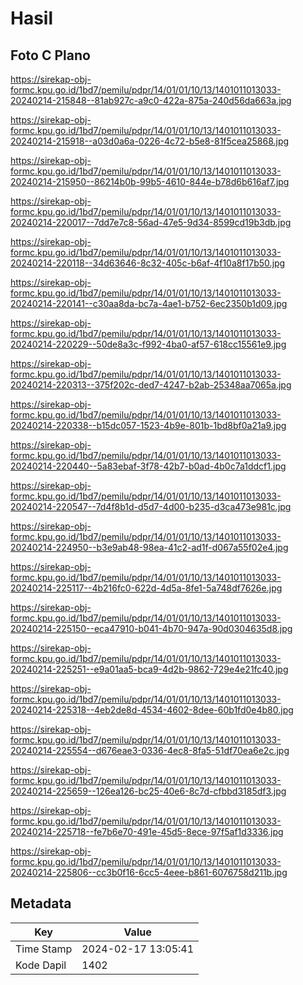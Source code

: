 # Hasil

## Foto C Plano

https://sirekap-obj-formc.kpu.go.id/1bd7/pemilu/pdpr/14/01/01/10/13/1401011013033-20240214-215848--81ab927c-a9c0-422a-875a-240d56da663a.jpg

https://sirekap-obj-formc.kpu.go.id/1bd7/pemilu/pdpr/14/01/01/10/13/1401011013033-20240214-215918--a03d0a6a-0226-4c72-b5e8-81f5cea25868.jpg

https://sirekap-obj-formc.kpu.go.id/1bd7/pemilu/pdpr/14/01/01/10/13/1401011013033-20240214-215950--86214b0b-99b5-4610-844e-b78d6b616af7.jpg

https://sirekap-obj-formc.kpu.go.id/1bd7/pemilu/pdpr/14/01/01/10/13/1401011013033-20240214-220017--7dd7e7c8-56ad-47e5-9d34-8599cd19b3db.jpg

https://sirekap-obj-formc.kpu.go.id/1bd7/pemilu/pdpr/14/01/01/10/13/1401011013033-20240214-220118--34d63646-8c32-405c-b6af-4f10a8f17b50.jpg

https://sirekap-obj-formc.kpu.go.id/1bd7/pemilu/pdpr/14/01/01/10/13/1401011013033-20240214-220141--c30aa8da-bc7a-4ae1-b752-6ec2350b1d09.jpg

https://sirekap-obj-formc.kpu.go.id/1bd7/pemilu/pdpr/14/01/01/10/13/1401011013033-20240214-220229--50de8a3c-f992-4ba0-af57-618cc15561e9.jpg

https://sirekap-obj-formc.kpu.go.id/1bd7/pemilu/pdpr/14/01/01/10/13/1401011013033-20240214-220313--375f202c-ded7-4247-b2ab-25348aa7065a.jpg

https://sirekap-obj-formc.kpu.go.id/1bd7/pemilu/pdpr/14/01/01/10/13/1401011013033-20240214-220338--b15dc057-1523-4b9e-801b-1bd8bf0a21a9.jpg

https://sirekap-obj-formc.kpu.go.id/1bd7/pemilu/pdpr/14/01/01/10/13/1401011013033-20240214-220440--5a83ebaf-3f78-42b7-b0ad-4b0c7a1ddcf1.jpg

https://sirekap-obj-formc.kpu.go.id/1bd7/pemilu/pdpr/14/01/01/10/13/1401011013033-20240214-220547--7d4f8b1d-d5d7-4d00-b235-d3ca473e981c.jpg

https://sirekap-obj-formc.kpu.go.id/1bd7/pemilu/pdpr/14/01/01/10/13/1401011013033-20240214-224950--b3e9ab48-98ea-41c2-ad1f-d067a55f02e4.jpg

https://sirekap-obj-formc.kpu.go.id/1bd7/pemilu/pdpr/14/01/01/10/13/1401011013033-20240214-225117--4b216fc0-622d-4d5a-8fe1-5a748df7626e.jpg

https://sirekap-obj-formc.kpu.go.id/1bd7/pemilu/pdpr/14/01/01/10/13/1401011013033-20240214-225150--eca47910-b041-4b70-947a-90d0304635d8.jpg

https://sirekap-obj-formc.kpu.go.id/1bd7/pemilu/pdpr/14/01/01/10/13/1401011013033-20240214-225251--e9a01aa5-bca9-4d2b-9862-729e4e21fc40.jpg

https://sirekap-obj-formc.kpu.go.id/1bd7/pemilu/pdpr/14/01/01/10/13/1401011013033-20240214-225318--4eb2de8d-4534-4602-8dee-60b1fd0e4b80.jpg

https://sirekap-obj-formc.kpu.go.id/1bd7/pemilu/pdpr/14/01/01/10/13/1401011013033-20240214-225554--d676eae3-0336-4ec8-8fa5-51df70ea6e2c.jpg

https://sirekap-obj-formc.kpu.go.id/1bd7/pemilu/pdpr/14/01/01/10/13/1401011013033-20240214-225659--126ea126-bc25-40e6-8c7d-cfbbd3185df3.jpg

https://sirekap-obj-formc.kpu.go.id/1bd7/pemilu/pdpr/14/01/01/10/13/1401011013033-20240214-225718--fe7b6e70-491e-45d5-8ece-97f5af1d3336.jpg

https://sirekap-obj-formc.kpu.go.id/1bd7/pemilu/pdpr/14/01/01/10/13/1401011013033-20240214-225806--cc3b0f16-6cc5-4eee-b861-6076758d211b.jpg


## Metadata

| Key        | Value               |
| ---------- | ------------------- |
| Time Stamp | 2024-02-17 13:05:41 |
| Kode Dapil | 1402                |



